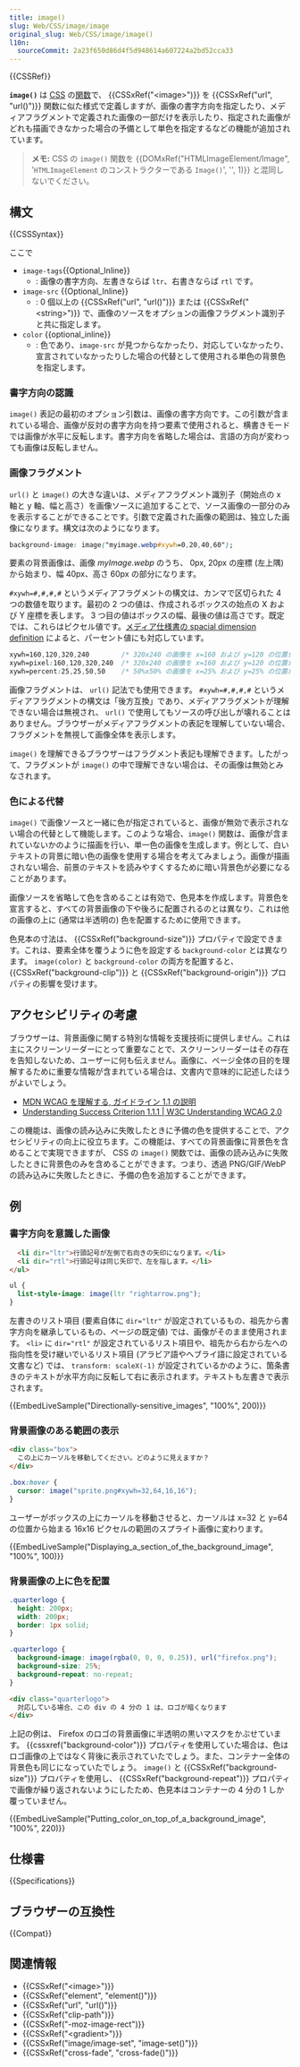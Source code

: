 ```yaml
---
title: image()
slug: Web/CSS/image/image
original_slug: Web/CSS/image/image()
l10n:
  sourceCommit: 2a23f650d86d4f5d948614a607224a2bd52cca33
---
```


{{CSSRef}}

**`image()`** は [CSS](/ja/docs/Web/CSS) の[関数](/ja/docs/Web/CSS/CSS_Functions)で、 {{CSSxRef("&lt;image&gt;")}} を {{CSSxRef("url", "url()")}} 関数に似た様式で定義しますが、画像の書字方向を指定したり、メディアフラグメントで定義された画像の一部だけを表示したり、指定された画像がどれも描画できなかった場合の予備として単色を指定するなどの機能が追加されています。

> **メモ:** CSS の `image()` 関数を {{DOMxRef("HTMLImageElement/Image", '<code>HTMLImageElement</code> のコンストラクターである <code>Image()</code>', '', 1)}} と混同しないでください。

## 構文

{{CSSSyntax}}

ここで

- `image-tags`{{Optional_Inline}}
  - : 画像の書字方向、左書きならば `ltr`、右書きならば `rtl` です。
- `image-src` {{Optional_Inline}}
  - : 0 個以上の {{CSSxRef("url", "url()")}} または {{CSSxRef("&lt;string&gt;")}} で、画像のソースをオプションの画像フラグメント識別子と共に指定します。
- `color` {{optional_inline}}
  - : 色であり、`image-src` が見つからなかったり、対応していなかったり、宣言されていなかったりした場合の代替として使用される単色の背景色を指定します。

### 書字方向の認識

`image()` 表記の最初のオプション引数は、画像の書字方向です。この引数が含まれている場合、画像が反対の書字方向を持つ要素で使用されると、横書きモードでは画像が水平に反転します。書字方向を省略した場合は、言語の方向が変わっても画像は反転しません。

### 画像フラグメント

`url()` と `image()` の大きな違いは、メディアフラグメント識別子（開始点の x 軸と y 軸、幅と高さ）を画像ソースに追加することで、ソース画像の一部分のみを表示することができることです。引数で定義された画像の範囲は、独立した画像になります。構文は次のようになります。

```css
background-image: image("myimage.webp#xywh=0,20,40,60");
```

要素の背景画像は、画像 _myImage.webp_ のうち、 0px, 20px の座標 (左上隅) から始まり、幅 40px、高さ 60px の部分になります。

`#xywh=#,#,#,#` というメディアフラグメントの構文は、カンマで区切られた 4 つの数値を取ります。最初の 2 つの値は、作成されるボックスの始点の X および Y 座標を表します。 3 つ目の値はボックスの幅、最後の値は高さです。既定では、これらはピクセル値です。[メディア仕様書の spacial dimension definition](https://www.w3.org/TR/media-frags/#naming-space) によると、パーセント値にも対応しています。

```css
xywh=160,120,320,240        /* 320x240 の画像を x=160 および y=120 の位置から使用 */
xywh=pixel:160,120,320,240  /* 320x240 の画像を x=160 および y=120 の位置から使用 */
xywh=percent:25,25,50,50    /* 50%x50% の画像を x=25% および y=25% の位置から使用 */
```

画像フラグメントは、 `url()` 記法でも使用できます。 `#xywh=#,#,#,#` というメディアフラグメントの構文は「後方互換」であり、メディアフラグメントが理解できない場合は無視され、 `url()` で使用してもソースの呼び出しが壊れることはありません。ブラウザーがメディアフラグメントの表記を理解していない場合、フラグメントを無視して画像全体を表示します。

`image()` を理解できるブラウザーはフラグメント表記も理解できます。したがって、フラグメントが `image()` の中で理解できない場合は、その画像は無効とみなされます。

### 色による代替

`image()` で画像ソースと一緒に色が指定されていると、画像が無効で表示されない場合の代替として機能します。このような場合、`image()` 関数は、画像が含まれていないかのように描画を行い、単一色の画像を生成します。例として、白いテキストの背景に暗い色の画像を使用する場合を考えてみましょう。画像が描画されない場合、前景のテキストを読みやすくするために暗い背景色が必要になることがあります。

画像ソースを省略して色を含めることは有効で、色見本を作成します。背景色を宣言すると、すべての背景画像の下や後ろに配置されるのとは異なり、これは他の画像の上に (通常は半透明の) 色を配置するために使用できます。

色見本の寸法は、 {{CSSxRef("background-size")}} プロパティで設定できます。これは、要素全体を覆うように色を設定する `background-color` とは異なります。 `image(color)` と `background-color` の両方を配置すると、 {{CSSxRef("background-clip")}} と {{CSSxRef("background-origin")}} プロパティの影響を受けます。

## アクセシビリティの考慮

ブラウザーは、背景画像に関する特別な情報を支援技術に提供しません。これは主にスクリーンリーダーにとって重要なことで、スクリーンリーダーはその存在を告知しないため、ユーザーに何も伝えません。画像に、ページ全体の目的を理解するために重要な情報が含まれている場合は、文書内で意味的に記述したほうがよいでしょう。

- [MDN WCAG を理解する, ガイドライン 1.1 の説明](/ja/docs/Web/Accessibility/Understanding_WCAG/Perceivable#guideline_1.1_—_providing_text_alternatives_for_non-text_content)
- [Understanding Success Criterion 1.1.1 | W3C Understanding WCAG 2.0](https://www.w3.org/TR/2016/NOTE-UNDERSTANDING-WCAG20-20161007/text-equiv-all.html)

この機能は、画像の読み込みに失敗したときに予備の色を提供することで、アクセシビリティの向上に役立ちます。この機能は、すべての背景画像に背景色を含めることで実現できますが、 CSS の `image()` 関数では、画像の読み込みに失敗したときに背景色のみを含めることができます。つまり、透過 PNG/GIF/WebP の読み込みに失敗したときに、予備の色を追加することができます。

## 例

### 書字方向を意識した画像

```html
  <li dir="ltr">行頭記号が左側で右向きの矢印になります。</li>
  <li dir="rtl">行頭記号は同じ矢印で、左を指します。</li>
</ul>
```

```css
ul {
  list-style-image: image(ltr "rightarrow.png");
}
```

左書きのリスト項目 (要素自体に `dir="ltr"` が設定されているもの、祖先から書字方向を継承しているもの、ページの既定値) では、画像がそのまま使用されます。 `<li>` に `dir="rtl"` が設定されているリスト項目や、祖先から右から左への指向性を受け継いでいるリスト項目 (アラビア語やヘブライ語に設定されている文書など) では、 `transform: scaleX(-1)` が設定されているかのように、箇条書きのテキストが水平方向に反転して右に表示されます。テキストも左書きで表示されます。

{{EmbedLiveSample("Directionally-sensitive_images", "100%", 200)}}

### 背景画像のある範囲の表示

```html
<div class="box">
  この上にカーソルを移動してください。どのように見えますか？
</div>
```

```css
.box:hover {
  cursor: image("sprite.png#xywh=32,64,16,16");
}
```

ユーザーがボックスの上にカーソルを移動させると、カーソルは x=32 と y=64 の位置から始まる 16x16 ピクセルの範囲のスプライト画像に変わります。

{{EmbedLiveSample("Displaying_a_section_of_the_background_image", "100%", 100)}}

### 背景画像の上に色を配置

```css hidden
.quarterlogo {
  height: 200px;
  width: 200px;
  border: 1px solid;
}
```

```css
.quarterlogo {
  background-image: image(rgba(0, 0, 0, 0.25)), url("firefox.png");
  background-size: 25%;
  background-repeat: no-repeat;
}
```

```html
<div class="quarterlogo">
  対応している場合、この div の 4 分の 1 は、ロゴが暗くなります
</div>
```

上記の例は、 Firefox のロゴの背景画像に半透明の黒いマスクをかぶせています。 {{cssxref("background-color")}} プロパティを使用していた場合は、色はロゴ画像の上ではなく背後に表示されていたでしょう。また、コンテナー全体の背景色も同じになっていたでしょう。 `image()` と {{CSSxRef("background-size")}} プロパティを使用し、 {{CSSxRef("background-repeat")}} プロパティで画像が繰り返されないようにしたため、色見本はコンテナーの 4 分の 1 しか覆っていません。

{{EmbedLiveSample("Putting_color_on_top_of_a_background_image", "100%", 220)}}

## 仕様書

{{Specifications}}

## ブラウザーの互換性

{{Compat}}

## 関連情報

- {{CSSxRef("&lt;image&gt;")}}
- {{CSSxRef("element", "element()")}}
- {{CSSxRef("url", "url()")}}
- {{CSSxRef("clip-path")}}
- {{CSSxRef("-moz-image-rect")}}
- {{CSSxRef("&lt;gradient&gt;")}}
- {{CSSxRef("image/image-set", "image-set()")}}
- {{CSSxRef("cross-fade", "cross-fade()")}}

